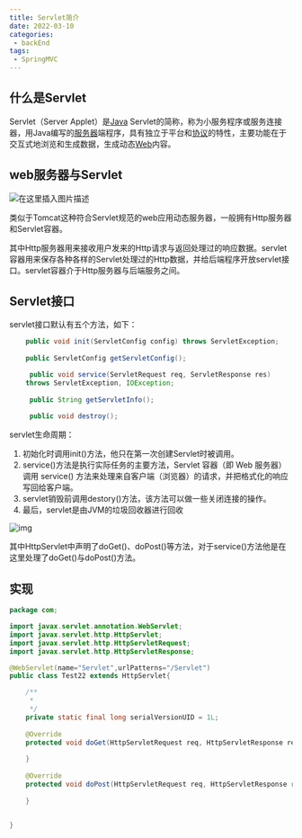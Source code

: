 ```yaml
---
title: Servlet简介
date: 2022-03-10
categories:
 - backEnd
tags:
 - SpringMVC
---
```


## 什么是Servlet

Servlet（Server Applet）是[Java](https://baike.baidu.com/item/Java/85979) Servlet的简称，称为小服务程序或服务连接器，用Java编写的[服务器](https://baike.baidu.com/item/服务器/100571)端程序，具有独立于平台和[协议](https://baike.baidu.com/item/协议/13020269)的特性，主要功能在于交互式地浏览和生成数据，生成动态[Web](https://baike.baidu.com/item/Web/150564)内容。

## web服务器与Servlet

![在这里插入图片描述](https://img-blog.csdnimg.cn/20190704233303749.png?x-oss-process=image/watermark,type_ZmFuZ3poZW5naGVpdGk,shadow_10,text_aHR0cHM6Ly9ibG9nLmNzZG4ubmV0L2h6azE1NjIxMTA2OTI=,size_16,color_FFFFFF,t_70)

类似于Tomcat这种符合Servlet规范的web应用动态服务器，一般拥有Http服务器和Servlet容器。

其中Http服务器用来接收用户发来的Http请求与返回处理过的响应数据。servlet容器用来保存各种各样的Servlet处理过的Http数据，并给后端程序开放servlet接口。servlet容器介于Http服务器与后端服务之间。

## Servlet接口

servlet接口默认有五个方法，如下：

```java
    public void init(ServletConfig config) throws ServletException;
    
    public ServletConfig getServletConfig();

	 public void service(ServletRequest req, ServletResponse res)
	throws ServletException, IOException;
	
	 public String getServletInfo();
	 
	 public void destroy();
```

servlet生命周期：

1. 初始化时调用init()方法，他只在第一次创建Servlet时被调用。
2. service()方法是执行实际任务的主要方法，Servlet 容器（即 Web 服务器）调用 service() 方法来处理来自客户端（浏览器）的请求，并把格式化的响应写回给客户端。
3. servlet销毁前调用destory()方法，该方法可以做一些关闭连接的操作。
4. 最后，servlet是由JVM的垃圾回收器进行回收

![img](https://img-blog.csdn.net/20160331192521134?watermark/2/text/aHR0cDovL2Jsb2cuY3Nkbi5uZXQv/font/5a6L5L2T/fontsize/400/fill/I0JBQkFCMA==/dissolve/70/gravity/Center)

其中HttpServlet中声明了doGet()、doPost()等方法，对于service()方法他是在这里处理了doGet()与doPost()方法。

## 实现

```java
package com;

import javax.servlet.annotation.WebServlet;
import javax.servlet.http.HttpServlet;
import javax.servlet.http.HttpServletRequest;
import javax.servlet.http.HttpServletResponse;

@WebServlet(name="Servlet",urlPatterns="/Servlet")
public class Test22 extends HttpServlet{

	/**
	 * 
	 */
	private static final long serialVersionUID = 1L;
	
	@Override
    protected void doGet(HttpServletRequest req, HttpServletResponse resp) {
    	
    }
	
	@Override
    protected void doPost(HttpServletRequest req, HttpServletResponse resp) {
    	
    }


}


```


